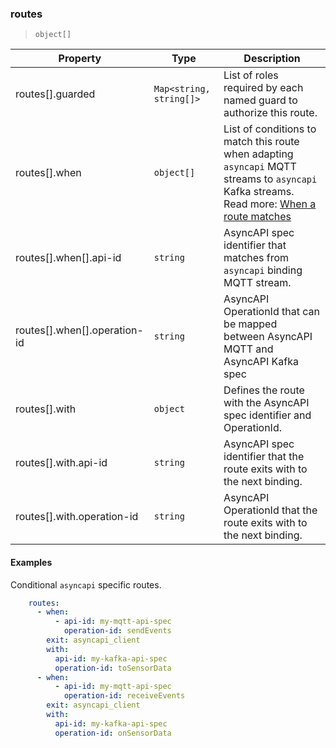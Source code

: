 ### routes

> `object[]`

| Property | Type | Description |
| -- | -- | -- |
| routes[].guarded |  `Map<string, string[]>` |  List of roles required by each named guard to authorize this route. |
| routes[].when |  `object[]` |  List of conditions to match this route when adapting `asyncapi` MQTT streams to `asyncapi` Kafka streams. Read more: [When a route matches](/concepts/protocol/README.md#when-a-route-matches) |
| routes[].when[].api-id |  `string` |  AsyncAPI spec identifier that matches from `asyncapi` binding MQTT stream. |
| routes[].when[].operation-id |  `string` |  AsyncAPI OperationId that can be mapped between AsyncAPI MQTT and AsyncAPI Kafka spec |
| routes[].with |  `object` |  Defines the route with the AsyncAPI spec identifier and OperationId. |
| routes[].with.api-id |  `string` |  AsyncAPI spec identifier that the route exits with to the next binding. |
| routes[].with.operation-id |  `string` |  AsyncAPI OperationId that the route exits with to the next binding. |

#### Examples

Conditional `asyncapi` specific routes.

```yaml
    routes:
      - when:
          - api-id: my-mqtt-api-spec
            operation-id: sendEvents
        exit: asyncapi_client
        with:
          api-id: my-kafka-api-spec
          operation-id: toSensorData
      - when:
          - api-id: my-mqtt-api-spec
            operation-id: receiveEvents
        exit: asyncapi_client
        with:
          api-id: my-kafka-api-spec
          operation-id: onSensorData
```
